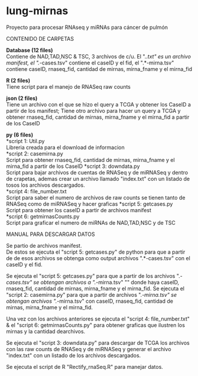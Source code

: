 # lung-mirnas
Proyecto para procesar RNAseq y miRNAs para cáncer de pulmón

CONTENIDO DE CARPETAS

**Database (12 files)**   
   Contiene de NAD,TAD,NSC & TSC, 3 archivos de c/u. El ".*.txt" es un archivo manifest, el ".*-cases.tsv" contiene el caseID y el fid, el ".*-mirna.tsv" contiene caseID, rnaseq_fid, cantidad de mirnas, mirna_fname y el mirna_fid

**R (2 files)**   
   Tiene script para el manejo de RNASeq raw counts

**json (2 files)**   
   Tiene un archivo con el que se hizo el query a TCGA y obtener los CaseID a partir de los manifest;  Tiene otro archivo para hacer un query a TCGA y obtener rnaseq_fid, cantidad de mirnas, mirna_fname y el mirna_fid a partir de los CaseID

**py (6 files)**   
*script 1: Util.py   
   Libreria creada para el download de informacion   
*script 2: casemirna.py   
   Script para obtener rnaseq_fid, cantidad de mirnas, mirna_fname y el mirna_fid a partir de los CaseID
*script 3: downdata.py   
   Script para bajar archivos de cuentas de RNASeq y de miRNASeq y dentro de crapetas, ademas crear un archivo llamado "index.txt" con un listado de tosos los archivos descargados.   
*script 4: file_number.txt   
   Script para saber el numero de archivos de raw counts se tienen tanto de RNASeq como de miRNASeq y hacer graficas
*script 5: getcases.py   
   Script para obtener los caseID a partir de archivos manifest   
*script 6: getmirnasCounts.py   
   Script para graficar el numero de miRNAs de NAD,TAD,NSC y de TSC



MANUAL PARA DESCARGAR DATOS

Se partio de archivos manifest.   
De estos se ejecuta el "script 5: getcases.py" de python para que a partir de de esos archivos se obtenga como output archivos ".*-cases.tsv" con el caseID y el fid.

Se ejecuta el "script 5: getcases.py" para que a partir de los archivos ".*-cases.tsv" se obtengan archivos a ".*-mirna.tsv" "" donde haya caseID, rnaseq_fid, cantidad de mirnas, mirna_fname y el mirna_fid.
Se ejecuta el "script 2: casemirna.py" para que a partir de archivos ".*-mirna.tsv" se obtengan archivos ".*-mirna.tsv" con caseID, rnaseq_fid, cantidad de mirnas, mirna_fname y el mirna_fid. 

Una vez con los archivos anteriores se ejecuta el "script 4: file_number.txt" & el "script 6: getmirnasCounts.py" para obtener graficas que ilustren los mirnas y la cantidad dearchivos.

Se ejecuta el "script 3: downdata.py" para descargar de TCGA los archivos con las raw counts de RNASeq y de miRNASeq y generar el archivo "index.txt" con un listado de los archivos descargados.

Se ejecuta el script de R "Rectify_rnaSeq.R" para manejar datos.
